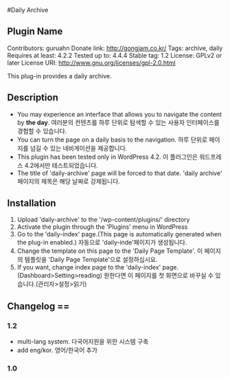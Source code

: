 #Daily Archive

## Plugin Name
Contributors: guruahn
Donate link: http://gongjam.co.kr/
Tags: archive, daily
Requires at least: 4.2.2
Tested up to: 4.4.4
Stable tag: 1.2
License: GPLv2 or later
License URI: http://www.gnu.org/licenses/gpl-2.0.html

This plug-in provides a daily archive.

## Description

- You may experience an interface that allows you to navigate the content by **the day**. 여러분의 컨텐츠를 하루 단위로 탐색할 수 있는 사용자 인터페이스를 경험할 수 있습니다.
- You can turn the page on a daily basis to the navigation. 하루 단위로 페이지를 넘길 수 있는 네비게이션을 제공합니다.
- This plugin has been tested only in WordPress 4.2. 이 플러그인은 워드프레스 4.2에서만 테스트되었습니다.
- The title of 'daily-archive' page will be forced to that date. 'daily archive' 페이지의 제목은 해당 날짜로 강제됩니다.


## Installation


1. Upload 'daily-archive' to the '/wp-content/plugins/' directory
1. Activate the plugin through the 'Plugins' menu in WordPress
1. Go to the 'daily-index' page.(This page is automatically generated when the plug-in enabled.) 자동으로 'daily-inde'페이지가 생성됩니다.
1. Change the template on this page to the 'Daily Page Template'. 이 페이지의 템플릿을 'Daily Page Template'으로 설정하십시요.
1. If you want, change index page to the 'daily-index' page.(Dashboard>Setting>reading) 원한다면 이 페이지를 첫 화면으로 바꾸실 수 있습니다.(관리자>설정>읽기)

## Changelog ==


### 1.2

- multi-lang system. 다국어지원을 위한 시스템 구축
- add eng/kor. 영어/한국어 추가

### 1.0
